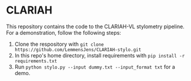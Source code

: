 # CLARIAH

This repository contains the code to the CLARIAH-VL stylometry pipeline.
For a demonstration, follow the following steps:
1. Clone the respository with ```git clone https://github.com/LemmensJens/CLARIAH-stylo.git```
2. In this repo's home directory, install requirements with ```pip install -r requirements.txt```
3. Run ```python stylo.py --input dummy.txt --input_format txt``` for a demo.
